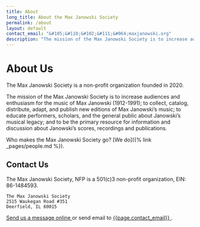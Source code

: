 ```yaml
---
title: About
long_title: About the Max Janowski Society
permalink: /about
layout: default
contact_email: "&#105;&#110;&#102;&#111;&#064;maxjanowski.org"
description: "The mission of the Max Janowski Society is to increase audiences and enthusiasm for the music of Max Janowski (1912-1991)"
---
```


# About Us

The Max Janowski Society is a non-profit organization founded in 2020.

The mission of the Max Janowski Society is to increase audiences
and enthusiasm for the music of Max Janowski (1912-1991); to
collect, catalog, distribute, adapt, and publish new editions
of Max Janowski’s music; to educate performers, scholars, and
the general public about Janowski’s musical legacy; and to
be the primary resource for information and discussion about
Janowski’s scores, recordings and publications.

Who makes the Max Janowski Society go? [We do]({% link _pages/people.md %}).

## Contact Us

The Max Janowski Society, NFP is a 501(c)3 non-profit
organization, EIN: 86-1484593.

```
The Max Janowski Society
2515 Waukegan Road #351
Deerfield, IL 60015
```

<div>
  <a href="{% link _pages/5_contact.md %}" title="Send message to maxjanowski.org">
    Send us a message online
  </a>
  or send email to
  <a href="mailto:{{page.contact_email}}?subject=Website%20Message">
    {{page.contact_email}}
  </a>.
</div>
